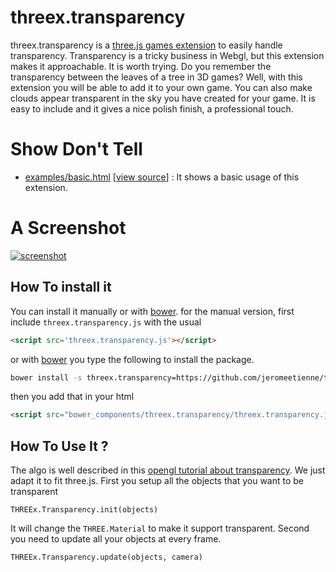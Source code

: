 threex.transparency
===================

threex.transparency is a [three.js games extension](http://www.threejsgames.com/extensions/) to easily handle transparency. Transparency is a tricky business in Webgl, but this extension makes it approachable. It is worth trying. Do you remember the transparency between the leaves of a tree in 3D games? Well, with this extension you will be able to add it to your own game. You can also make clouds appear transparent in the sky you have created for your game. It is easy to include and it gives a nice polish finish, a professional touch. 

Show Don't Tell
===============
* [examples/basic.html](http://jeromeetienne.github.io/threex.transparency/examples/basic.html)
\[[view source](https://github.com/jeromeetienne/threex.transparency/blob/master/examples/basic.html)\] :
It shows a basic usage of this extension.

A Screenshot
============
[![screenshot](https://raw.githubusercontent.com/jeromeetienne/threex.transparency/master/examples/images/screenshot-threex-transparency-512x512.jpg)](http://jeromeetienne.github.io/threex.transparency/examples/basic.html)

## How To install it

You can install it manually or with
[bower](http://bower.io/).
for the manual version, first include ```threex.transparency.js``` with the usual

```html
<script src='threex.transparency.js'></script>
```

or with
[bower](http://bower.io/) 
you type the following to install the package.

```bash
bower install -s threex.transparency=https://github.com/jeromeetienne/threex.transparency/archive/master.zip
```

then you add that in your html

```html
<script src="bower_components/threex.transparency/threex.transparency.js"></script>
```

## How To Use It ?

The algo is well described in this
[opengl tutorial about transparency](http://www.opengl-tutorial.org/intermediate-tutorials/tutorial-10-transparency/). We just adapt it to fit three.js.
First you setup all the objects that you want to be transparent

```
THREEx.Transparency.init(objects)
```

It will change the ```THREE.Material``` to make it support transparent.
Second you need to update all your objects at every frame.

```
THREEx.Transparency.update(objects, camera)
```

